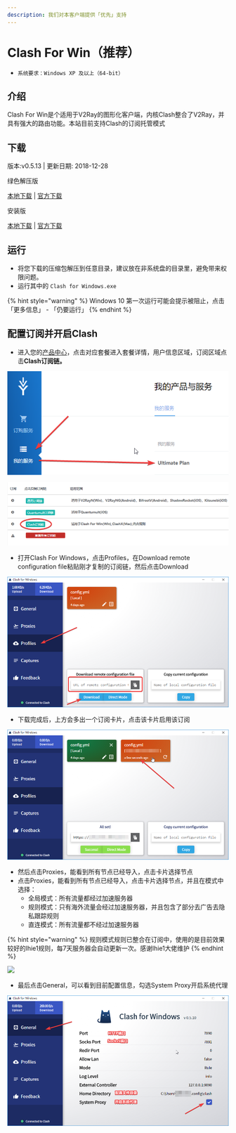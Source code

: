 ```yaml
---
description: 我们对本客户端提供「优先」支持
---
```


# Clash For Win（推荐）

* `系统要求：Windows XP 及以上（64-bit）`

## 介绍

Clash For Win是个适用于V2Ray的图形化客户端，内核Clash整合了V2Ray，并具有强大的路由功能。本站目前支持Clash的订阅托管模式

## 下载

版本:v0.5.13 \| 更新日期: 2018-12-28

绿色解压版

[本地下载](https://xn--rut069fptl.club/dl.php?type=d&id=10) \| [官方下载](https://github.com/Fndroid/clash_for_windows_pkg/releases/download/0.5.13/Clash.for.Windows-0.5.13-win.zip)

安装版

[本地下载](https://xn--rut069fptl.club/dl.php?type=d&id=9) \| [官方下载](https://github.com/Fndroid/clash_for_windows_pkg/releases/download/0.5.13/Clash.for.Windows.Setup.0.5.13.exe)

## 运行

* 将您下载的压缩包解压到任意目录，建议放在非系统盘的目录里，避免带来权限问题。
* 运行其中的 `Clash for Windows.exe`

{% hint style="warning" %}
Windows 10 第一次运行可能会提示被阻止，点击「更多信息」 - 「仍要运行」
{% endhint %}

## 配置订阅并开启Clash

* 进入您的[产品中心](https://xn--rut069fptl.club/clientarea.php)，点击对应套餐进入套餐详情，用户信息区域，订阅区域点击**Clash订阅链。**

![](../../.gitbook/assets/image%20%2814%29.png)

![](../../.gitbook/assets/image%20%2821%29.png)

* 打开Clash For Windows，点击Profiles，在Download remote configuration file粘贴刚才复制的订阅链，然后点击Download

![](../../.gitbook/assets/image%20%286%29.png)

* 下载完成后，上方会多出一个订阅卡片，点击该卡片启用该订阅

![](../../.gitbook/assets/image%20%2820%29.png)

* 然后点击Proxies，能看到所有节点已经导入，点击卡片选择节点
* 点击Proxies，能看到所有节点已经导入，点击卡片选择节点，并且在模式中选择：
  * 全局模式：所有流量都经过加速服务器
  * 规则模式：只有海外流量会经过加速服务器，并且包含了部分去广告去隐私跟踪规则
  * 直连模式：所有流量都不经过加速服务器

{% hint style="warning" %}
规则模式规则已整合在订阅中，使用的是目前效果较好的lhie1规则，每7天服务器会自动更新一次。感谢lhie1大佬维护
{% endhint %}

![](../../.gitbook/assets/image%20%282%29.png)

* 最后点击General，可以看到目前配置信息，勾选System Proxy开启系统代理

![](../../.gitbook/assets/image%20%2827%29.png)

